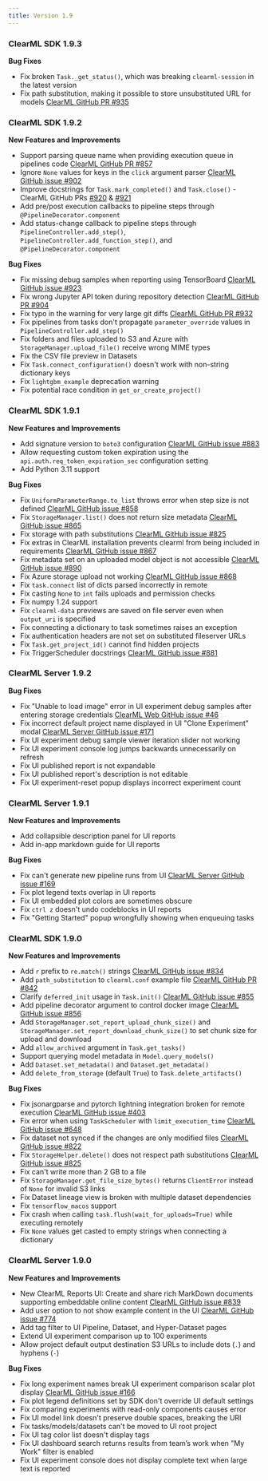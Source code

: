 ```yaml
---
title: Version 1.9
---
```


### ClearML SDK 1.9.3

**Bug Fixes**
* Fix broken `Task._get_status()`, which was breaking `clearml-session` in the latest version
* Fix path substitution, making it possible to store unsubstituted URL for models [ClearML GitHub PR #935](https://github.com/allegroai/clearml/pull/935)

### ClearML SDK 1.9.2

**New Features and Improvements**
* Support parsing queue name when providing execution queue in pipelines code [ClearML GitHub PR #857](https://github.com/allegroai/clearml/pull/857)
* Ignore `None` values for keys in the `click` argument parser [ClearML GitHub issue #902](https://github.com/allegroai/clearml/issues/902)
* Improve docstrings for `Task.mark_completed()` and `Task.close()` - ClearML GitHub PRs [#920](https://github.com/allegroai/clearml/pull/920) & [#921](https://github.com/allegroai/clearml/pull/921)
* Add pre/post execution callbacks to pipeline steps through `@PipelineDecorator.component`
* Add status-change callback to pipeline steps through `PipelineController.add_step()`, `PipelineController.add_function_step()`, 
and `@PipelineDecorator.component`

**Bug Fixes**
* Fix missing debug samples when reporting using TensorBoard [ClearML GitHub issue #923](https://github.com/allegroai/clearml/issues/923)
* Fix wrong Jupyter API token during repository detection [ClearML GitHub PR #904](https://github.com/allegroai/clearml/pull/904)
* Fix typo in the warning for very large git diffs [ClearML GitHub PR #932](https://github.com/allegroai/clearml/pull/932)
* Fix pipelines from tasks don't propagate `parameter_override` values in `PipelineController.add_step()`
* Fix folders and files uploaded to S3 and Azure with `StorageManager.upload_file()` receive wrong MIME types
* Fix the CSV file preview in Datasets
* Fix `Task.connect_configuration()` doesn't work with non-string dictionary keys 
* Fix `lightgbm_example` deprecation warning 
* Fix potential race condition in `get_or_create_project()`


### ClearML SDK 1.9.1

**New Features and Improvements**
* Add signature version to `boto3` configuration [ClearML GitHub issue #883](https://github.com/allegroai/clearml/issues/883)
* Allow requesting custom token expiration using the `api.auth.req_token_expiration_sec` configuration setting
* Add Python 3.11 support

**Bug Fixes**
* Fix `UniformParameterRange.to_list` throws error when step size is not defined [ClearML GitHub issue #858](https://github.com/allegroai/clearml/issues/858)
* Fix `StorageManager.list()` does not return size metadata [ClearML GitHub issue #865](https://github.com/allegroai/clearml/issues/865)
* Fix storage with path substitutions [ClearML GitHub issue #825](https://github.com/allegroai/clearml/issues/825)
* Fix extras in ClearML installation prevents clearml from being included in requirements [ClearML GitHub issue #867](https://github.com/allegroai/clearml/issues/867)
* Fix metadata set on an uploaded model object is not accessible [ClearML GitHub issue #890](https://github.com/allegroai/clearml/issues/890)
* Fix Azure storage upload not working [ClearML GitHub issue #868](https://github.com/allegroai/clearml/issues/868)
* Fix `task.connect` list of dicts parsed incorrectly in remote
* Fix casting `None` to `int` fails uploads and permission checks
* Fix numpy 1.24 support
* Fix `clearml-data` previews are saved on file server even when `output_uri` is specified
* Fix connecting a dictionary to task sometimes raises an exception 
* Fix authentication headers are not set on substituted fileserver URLs
* Fix `Task.get_project_id()` cannot find hidden projects
* Fix TriggerScheduler docstrings [ClearML GitHub issue #881](https://github.com/allegroai/clearml/issues/881)


### ClearML Server 1.9.2

**Bug Fixes**
* Fix "Unable to load image" error in UI experiment debug samples after entering storage credentials [ClearML Web GitHub issue #46](https://github.com/allegroai/clearml-web/issues/46)
* Fix incorrect default project name displayed in UI "Clone Experiment" modal [ClearML Server GitHub issue #171](https://github.com/allegroai/clearml-server/issues/171) 
* Fix UI experiment debug sample viewer iteration slider not working
* Fix UI experiment console log jumps backwards unnecessarily on refresh
* Fix UI published report is not expandable
* Fix UI published report's description is not editable
* Fix UI experiment-reset popup displays incorrect experiment count 

### ClearML Server 1.9.1

**New Features and Improvements**
* Add collapsible description panel for UI reports 
* Add in-app markdown guide for UI reports

**Bug Fixes**
* Fix can't generate new pipeline runs from UI [ClearML Server GitHub issue #169](https://github.com/allegroai/clearml-server/issues/169)
* Fix plot legend texts overlap in UI reports
* Fix UI embedded plot colors are sometimes obscure
* Fix `ctrl z` doesn't undo codeblocks in UI reports
* Fix "Getting Started" popup wrongfully showing when enqueuing tasks

### ClearML SDK 1.9.0 

**New Features and Improvements**
* Add `r` prefix to `re.match()` strings [ClearML GitHub issue #834](https://github.com/allegroai/clearml/issues/834)
* Add `path_substitution` to `clearml.conf` example file [ClearML GitHub PR #842](https://github.com/allegroai/clearml/pull/842)
* Clarify `deferred_init` usage in `Task.init()` [ClearML GitHub issue #855](https://github.com/allegroai/clearml/issues/855)
* Add pipeline decorator argument to control docker image [ClearML GitHub issue #856](https://github.com/allegroai/clearml/issues/856)
* Add `StorageManager.set_report_upload_chunk_size()` and `StorageManager.set_report_download_chunk_size()` to set chunk 
size for upload and download
* Add `allow_archived` argument in `Task.get_tasks()`
* Support querying model metadata in `Model.query_models()`
* Add `Dataset.set_metadata()` and `Dataset.get_metadata()`
* Add `delete_from_storage` (default `True`) to `Task.delete_artifacts()`

**Bug Fixes**
* Fix jsonargparse and pytorch lightning integration broken for remote execution [ClearML GitHub issue #403](https://github.com/allegroai/clearml/issues/403)
* Fix error when using `TaskScheduler` with `limit_execution_time` [ClearML GitHub issue #648](https://github.com/allegroai/clearml/issues/648)
* Fix dataset not synced if the changes are only modified files [ClearML GitHub issue #822](https://github.com/allegroai/clearml/issues/822)
* Fix `StorageHelper.delete()` does not respect path substitutions [ClearML GitHub issue #825](https://github.com/allegroai/clearml/issues/825)
* Fix can't write more than 2 GB to a file
* Fix `StorageManager.get_file_size_bytes()` returns `ClientError` instead of `None` for invalid S3 links
* Fix Dataset lineage view is broken with multiple dataset dependencies
* Fix `tensorflow_macos` support
* Fix crash when calling `task.flush(wait_for_uploads=True)` while executing remotely
* Fix `None` values get casted to empty strings when connecting a dictionary

### ClearML Server 1.9.0

**New Features and Improvements**
* New ClearML Reports UI: Create and share rich MarkDown documents supporting embeddable online content [ClearML GitHub issue #839](https://github.com/allegroai/clearml/issues/839)
* Add user option to not show example content in the UI [ClearML GitHub issue #774](https://github.com/allegroai/clearml/issues/774)
* Add tag filter to UI Pipeline, Dataset, and Hyper-Dataset pages
* Extend UI experiment comparison up to 100 experiments
* Allow project default output destination S3 URLs to include dots (`.`) and hyphens (`-`)

**Bug Fixes**
* Fix long experiment names break UI experiment comparison scalar plot display [ClearML GitHub issue #166](https://github.com/allegroai/clearml-server/issues/166)
* Fix plot legend definitions set by SDK don't override UI default settings
* Fix comparing experiments with read-only components causes error 
* Fix UI model link doesn't preserve double spaces, breaking the URI
* Fix tasks/models/datasets can't be moved to UI root project
* Fix UI tag color list doesn't display tags 
* Fix UI dashboard search returns results from team’s work when "My Work" filter is enabled
* Fix UI experiment console does not display complete text when large text is reported
